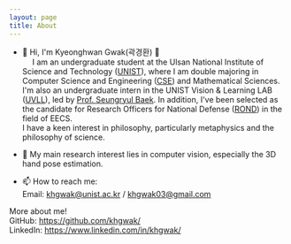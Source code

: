 ```yaml
---
layout: page
title: About
---
```


- 👋 Hi, I'm Kyeonghwan Gwak(곽경환) 🤗  
&emsp; I am an undergraduate student at the Ulsan National Institute of Science and Technology (<a href="https://www.unist.ac.kr/" target="_blank" rel="noopener noreferrer">UNIST</a>), where I am double majoring in Computer Science and Engineering (<a href="https://cse.unist.ac.kr/eng/" target="_blank" rel="noopener noreferrer">CSE</a>) and Mathematical Sciences. I'm also an undergraduate intern in the UNIST Vision & Learning LAB (<a href="https://vision.unist.ac.kr/" target="_blank" rel="noopener noreferrer">UVLL</a>), led by <a href="https://sites.google.com/site/bsrvision00/" target="_blank" rel="noopener noreferrer">Prof. Seungryul Baek</a>. In addition, I've been selected as the candidate for Research Officers for National Defense (<a href="https://rond.or.kr/" target="_blank" rel="noopener noreferrer">ROND</a>) in the field of EECS.  
I have a keen interest in philosophy, particularly metaphysics and the philosophy of science.  

- 👀 My main research interest lies in computer vision, especially the 3D hand pose estimation.  
  
- 📫 How to reach me:  
Email: <khgwak@unist.ac.kr> / <khgwak03@gmail.com>  

More about me!  
GitHub: <a href="https://github.com/khgwak" target="_blank" rel="noopener noreferrer">https://github.com/khgwak/</a>  
LinkedIn: <a href="https://www.linkedin.com/in/khgwak/" target="_blank" rel="noopener noreferrer">https://www.linkedin.com/in/khgwak/</a>  



<!---
khgwak/khgwak is a ✨ special ✨ repository because its `README.md` (this file) appears on your GitHub profile.
You can click the Preview link to take a look at your changes.
--->
